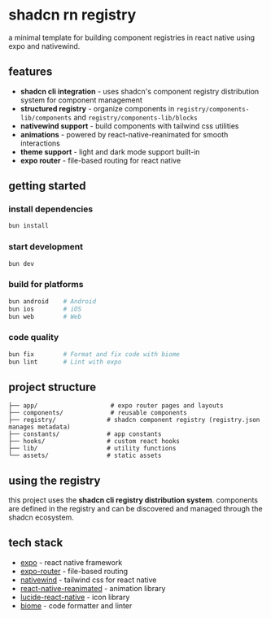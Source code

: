 # shadcn rn registry

a minimal template for building component registries in react native using expo and nativewind.

## features

- **shadcn cli integration** - uses shadcn's component registry distribution system for component management
- **structured registry** - organize components in `registry/components-lib/components` and `registry/components-lib/blocks`
- **nativewind support** - build components with tailwind css utilities
- **animations** - powered by react-native-reanimated for smooth interactions
- **theme support** - light and dark mode support built-in
- **expo router** - file-based routing for react native

## getting started

### install dependencies

```bash
bun install
```

### start development

```bash
bun dev
```

### build for platforms

```bash
bun android    # Android
bun ios        # iOS
bun web        # Web
```

### code quality

```bash
bun fix        # Format and fix code with biome
bun lint       # Lint with expo
```

## project structure

```
├── app/                    # expo router pages and layouts
├── components/             # reusable components
├── registry/              # shadcn component registry (registry.json manages metadata)
├── constants/             # app constants
├── hooks/                 # custom react hooks
├── lib/                   # utility functions
└── assets/                # static assets
```

## using the registry

this project uses the **shadcn cli registry distribution system**. components are defined in the registry and can be discovered and managed through the shadcn ecosystem.

## tech stack

- [expo](https://expo.dev) - react native framework
- [expo-router](https://docs.expo.dev/routing/introduction/) - file-based routing
- [nativewind](https://www.nativewind.dev) - tailwind css for react native
- [react-native-reanimated](https://docs.swmansion.com/react-native-reanimated/) - animation library
- [lucide-react-native](https://lucide.dev) - icon library
- [biome](https://biomejs.dev) - code formatter and linter
